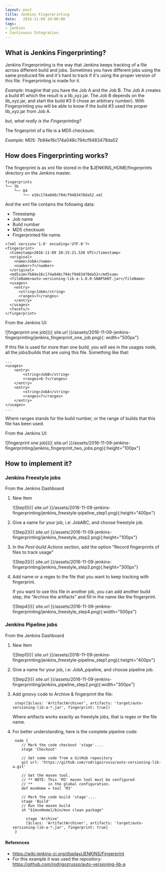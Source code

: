 ```yaml
---
layout: post
title: Jenkins Fingerprinting
date:   2016-11-09 10:00:00
tags:
- jenkins
- Continuous Integration
---
```

## What is Jenkins Fingerprinting?
Jenkins Fingerprinting is the way that Jenkins keeps tracking of a file across different build and jobs.
Sometimes you have different jobs using the same produced file and it's hard to track if it's using the proper version of this file.
Fingerprinting is made for it.

*Example:* Imagine that you have the Job A and the Job B.
The Job A creates a build #1 which the result is a lib_xyz.jar.
The Job B depends on the lib_xyz.jar, and start the build #3 (I chose an arbitrary number).
With Fingerprinting you will be able to know if the build #3 used the proper lib_xyz.jar from Job A.

*but, what really is the Fingerprinting?*

The fingerprint of a file is a MD5 checksum.

*Example:*
MD5: 7b84e16c174a048c794cf9483478da52

## How does Fingerprinting works?
The fingerprint is as xml file stored in the $JENKINS_HOME/fingerprints directory on the Jenkins master.

```
fingerprints
└── 7b
    └── 84
        └── e16c174a048c794cf9483478da52.xml
```

And the xml file contains the following data:

* Timestamp
* Job name
* Build number
* MD5 checksum
* Fingerprinted file name.

```
<?xml version='1.0' encoding='UTF-8'?>
<fingerprint>
  <timestamp>2016-11-09 20:15:21.520 UTC</timestamp>
  <original>
    <name>JobA</name>
    <number>7</number>
  </original>
  <md5sum>7b84e16c174a048c794cf9483478da52</md5sum>
  <fileName>auto-versioning-lib-a-1.0.0-SNAPSHOT.jar</fileName>
  <usages>
    <entry>
      <string>JobA</string>
      <ranges>7</ranges>
    </entry>
  </usages>
  <facets/>
</fingerprint>
```

From the Jenkins UI:

![fingerprint one job]({{ site.url }}/assets/2016-11-09-jenkins-fingerprinting/jenkins_fingerprint_one_job.png){: width="500px"}

If this file is used for more than one build, you will see in the usages node, all the jobs/builds that are using this file.
Something like that:

```
...
<usages>
	<entry>
		<string>JobB</string>
		<ranges>6-7</ranges>
	</entry>
	<entry>
		<string>JobA</string>
		<ranges>7</ranges>
	</entry>
</usages>
...
```

Where ranges stands for the build number, or the range of builds that this file has been used.

From the Jenkins UI:

![fingerprint one job]({{ site.url }}/assets/2016-11-09-jenkins-fingerprinting/jenkins_fingerprint_two_jobs.png){:height="100px"}

## How to implement it?

### Jenkins Freestyle jobs

From the Jenkins Dashboard

1. New Item

	![Step1]({{ site.url }}/assets/2016-11-09-jenkins-fingerprinting/jenkins_freestyle-pipeline_step1.png){:height="400px"}

2. Give a name for your job, i.e: JobABC, and choose freestyle job.

	![Step2]({{ site.url }}/assets/2016-11-09-jenkins-fingerprinting/jenkins_freestyle_step2.png){:height="100px"}

3. In the *Post-build Actions* section, add the option "Record fingerprints of files to track usage"

	![Step3]({{ site.url }}/assets/2016-11-09-jenkins-fingerprinting/jenkins_freestyle_step3.png){:height="300px"}

4. Add name or a regex to the file that you want to keep tracking with fingerprint.

	If you want to use this file in another job, you can add another build step, the "Archive the artifacts" and fill in the name like the fingerprint.

	![Step4]({{ site.url }}/assets/2016-11-09-jenkins-fingerprinting/jenkins_freestyle_step4.png){:width="500px"}


### Jenkins Pipeline jobs

From the Jenkins Dashboard

1. New Item

	![Step1]({{ site.url }}/assets/2016-11-09-jenkins-fingerprinting/jenkins_freestyle-pipeline_step1.png){:height="400px"}

2. Give a name for your job, i.e: JobA_pipeline, and choose pipeline job.


	![Step2]({{ site.url }}/assets/2016-11-09-jenkins-fingerprinting/jenkins_pipeline_step2.png){:width="300px"}

3. Add groovy code to Archive & fingerprint the file:

		step([$class: 'ArtifactArchiver', artifacts: 'target/auto-versioning-lib-a-*.jar', fingerprint: true])

	Where artifacts works exactly as freestyle jobs, that is regex or the file name.


4. For better understanding, here is the complete pipeline code:

		node {
		   // Mark the code checkout 'stage'....
		   stage 'Checkout'

		   // Get some code from a GitHub repository
		   git url: 'https://github.com/rodrigozrusso/auto-versioning-lib-a.git'

		   // Get the maven tool.
		   // ** NOTE: This 'M3' maven tool must be configured
		   // **       in the global configuration.           
		   def mvnHome = tool 'M3'

		   // Mark the code build 'stage'....
		   stage 'Build'
		   // Run the maven build
		   sh "${mvnHome}/bin/mvn clean package"

			 stage 'Archive'
			 [$class: 'ArtifactArchiver', artifacts: 'target/auto-versioning-lib-a-*.jar', fingerprint: true]
		}

#### References
* https://wiki.jenkins-ci.org/display/JENKINS/Fingerprint
* For this example it was used the repository: https://github.com/rodrigozrusso/auto-versioning-lib-a
